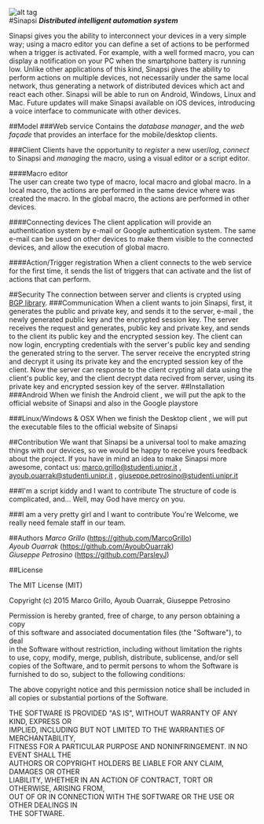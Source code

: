 ![alt tag](http://i61.tinypic.com/1zzszt0.png)   
#Sinapsi
***Distributed intelligent automation system***
  
Sinapsi gives you the ability to interconnect your devices in a very simple way; using a macro editor you can define a 
set of actions to be performed when a trigger is activated. For example, with a well formed macro, you can display a 
notification on your PC when the smartphone battery is running low. Unlike other applications of this kind, 
Sinapsi gives the ability to perform actions on multiple devices, not necessarily under the same local network, 
thus generating a network of distributed devices which act and react each other.
Sinapsi will be able to run on Android, Windows, Linux and Mac. Future updates will make Sinapsi available on 
iOS devices, introducing a voice interface to communicate with other devices.
   
##Model
###Web service
Contains the _database manager_, and the _web façade_ that provides an interface for the mobile/desktop clients. 
   
###Client
Clients have the opportunity to _register_ a new user/_log_, _connect_ to Sinapsi and _managing_ the macro, using a visual editor or a script editor.   
   
####Macro editor   
The user can create two type of macro, local macro and global macro. In a local macro, the actions are performed in the same device where was created the macro. In the global macro, the actions are performed in other devices.
    
####Connecting devices
The client application will provide an authentication system by e-mail or Google authentication system. The same e-mail can be used on other devices to make them visible to the connected devices, and allow the execution of global macro.
   
####Action/Trigger registration
When a client connects to the web service for the first time, it sends the list of triggers that can activate and the list of actions that can perform.
    
##Security
The connection between server and clients is crypted using [BGP library](https://github.com/AyoubOuarrak/Bit-Good-Privacy). 
###Communication
When a client wants to join Sinapsi, first, it generates the public and private key, and sends it to the server, e-mail , the newly generated public key and the encrypted session key. The server receives the request and generates, public key and private key, and sends to the client its public key and the encrypted session key. The client can now login, encrypting credentials with the server's public key and sending the generated string to the server. The server receive the encrypted string and decrypt it using its private key and the encrypted session key of the client. Now the server can response to the client crypting all data using the client's public key, and the client decrypt data recived from server, using its private key and encrypted session key of the server.
##Installation
###Android
When we finish the Android client , we will put the apk to the official website of Sinapsi and also in the Google
playstore  
   
###Linux/Windows & OSX
When we finish the Desktop client , we will put the executable files to the official website of Sinapsi
    
##Contribution
We want that Sinapsi be a universal tool to make amazing things with our devices, so we would be happy to receive yours feedback about the project. If you have in mind an idea to make Sinapsi more awesome, contact us:    marco.grillo@studenti.unipr.it , ayoub.ouarrak@studenti.unipr.it , giuseppe.petrosino@studenti.unipr.it
   
###I'm a script kiddy and I want to contribute 
The structure of code is complicated, and... Well, may God have mercy on you.
   
###I am a very pretty girl and I want to contribute
You're Welcome, we really need female staff in our team.
   
##Authors 
_Marco Grillo_ (https://github.com/MarcoGrillo)   
_Ayoub Ouarrak_ (https://github.com/AyoubOuarrak)   
_Giuseppe Petrosino_ (https://github.com/ParsleyJ)   
   
##License
   
The MIT License (MIT) 

Copyright (c) 2015 Marco Grillo, Ayoub Ouarrak, Giuseppe Petrosino   
   
Permission is hereby granted, free of charge, to any person obtaining a copy   
of this software and associated documentation files (the "Software"), to deal   
in the Software without restriction, including without limitation the rights   
to use, copy, modify, merge, publish, distribute, sublicense, and/or sell   
copies of the Software, and to permit persons to whom the Software is   
furnished to do so, subject to the following conditions:   
   
The above copyright notice and this permission notice shall be included in   
all copies or substantial portions of the Software.   
   
THE SOFTWARE IS PROVIDED "AS IS", WITHOUT WARRANTY OF ANY KIND, EXPRESS OR   
IMPLIED, INCLUDING BUT NOT LIMITED TO THE WARRANTIES OF MERCHANTABILITY,   
FITNESS FOR A PARTICULAR PURPOSE AND NONINFRINGEMENT. IN NO EVENT SHALL THE   
AUTHORS OR COPYRIGHT HOLDERS BE LIABLE FOR ANY CLAIM, DAMAGES OR OTHER   
LIABILITY, WHETHER IN AN ACTION OF CONTRACT, TORT OR OTHERWISE, ARISING FROM,   
OUT OF OR IN CONNECTION WITH THE SOFTWARE OR THE USE OR OTHER DEALINGS IN   
THE SOFTWARE.   
